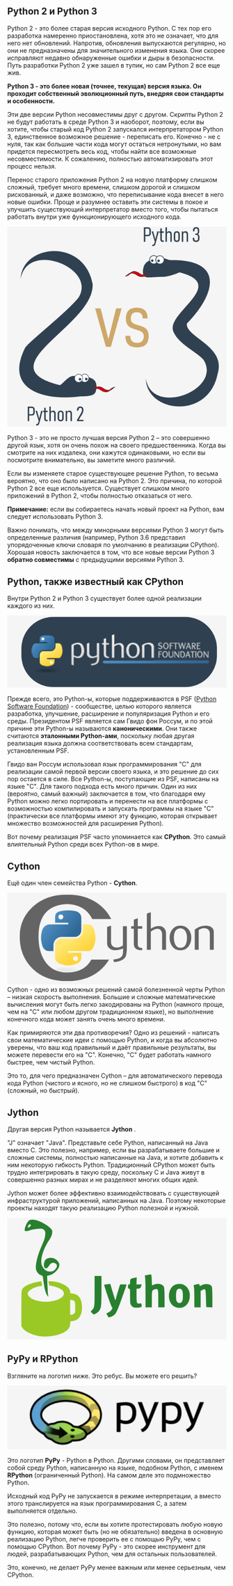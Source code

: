 ## Python 2 и Python 3

Python 2 - это более старая версия исходного Python. С тех пор его разработка намеренно приостановлена, хотя это не означает, что для него нет обновлений. Напротив, обновления выпускаются регулярно, но они не предназначены для значительного изменения языка. Они скорее исправляют недавно обнаруженные ошибки и дыры в безопасности. Путь разработки Python 2 уже зашел в тупик, но сам Python 2 все еще жив.

**Python 3 - это более новая (точнее, текущая) версия языка. Он проходит собственный эволюционный путь, внедряя свои стандарты и особенности.**

Эти две версии Python несовместимы друг с другом. Скрипты Python 2 не будут работать в среде Python 3 и наоборот, поэтому, если вы хотите, чтобы старый код Python 2 запускался интерпретатором Python 3, единственное возможное решение - переписать его. Конечно - не с нуля, так как большие части кода могут остаться нетронутыми, но вам придется пересмотреть весь код, чтобы найти все возможные несовместимости. К сожалению, полностью автоматизировать этот процесс нельзя.

Перенос старого приложения Python 2 на новую платформу слишком сложный, требует много времени, слишком дорогой и слишком рискованный, и даже возможно, что переписывание кода внесет в него новые ошибки. Проще и разумнее оставить эти системы в покое и улучшить существующий интерпретатор вместо того, чтобы пытаться работать внутри уже функционирующего исходного кода.

![Python 2 vs. Python 3 concept](./assets/9538f792069e7d28228c24ecc058fbff88c653b0.png) 

Python 3 - это не просто лучшая версия Python 2 – это совершенно другой язык, хотя он очень похож на своего предшественника. Когда вы смотрите на них издалека, они кажутся одинаковыми, но если вы посмотрите внимательно, вы заметите много различий.  
  
Если вы изменяете старое существующее решение Python, то весьма вероятно, что оно было написано на Python 2. Это причина, по которой Python 2 все еще используется. Существует слишком много приложений в Python 2, чтобы полностью отказаться от него.

**Примечание:** если вы собираетесь начать новый проект на Python, вам следует использовать Python 3.

Важно понимать, что между минорными версиями Python 3 могут быть определенные различия (например, Python 3.6 представил упорядоченные ключи словаря по умолчанию в реализации CPython).  Хорошая новость заключается в том, что все новые версии Python 3 **обратно совместимы** с предыдущими версиями Python 3.

## Python, также известный как CPython

Внутри Python 2 и Python 3 существует более одной реализации каждого из них.

![Python Software Foundation logo](./assets/c5fcf01b0078c8c99d004c969424bfae3acf67eb.png)

Прежде всего, это Python-ы, которые поддерживаются в PSF ([Python Software Foundation](https://www.python.org/psf-landing/)) - сообществе, целью которого является разработка, улучшение, расширение и популяризация Python и его среды. Президентом PSF является сам Гвидо фон Россум, и по этой причине эти Python-ы называются **каноническими**. Они также считаются **эталонными Python-ами**, поскольку любая другая реализация языка должна соответствовать всем стандартам, установленным PSF.

Гвидо ван Россум использовал язык программирования "C" для реализации самой первой версии своего языка, и это решение до сих пор остается в силе. Все Python-ы, поступающие из PSF, написаны на языке "C". Для такого подхода есть много причин. Один из них (вероятно, самый важный) заключается в том, что благодаря ему Python можно легко портировать и перенести на все платформы с возможностью компилировать и запускать программы на языке "C" (практически все платформы имеют эту функцию, которая открывает множество возможностей для расширения Python).

Вот почему реализация PSF часто упоминается как **CPython**. Это самый влиятельный Python среди всех Python-ов в мире.

## Cython

Ещё один член семейства Python - **Cython**.

![Cython logo](./assets/d0938abad33db7e330d86e72cd5ddcc75f711bc0.png) Cython - одно из возможных решений самой болезненной черты Python – низкая скорость выполнения. Большие и сложные математические вычисления могут быть легко закодированы на Python (намного проще, чем на "C" или любом другом традиционном языке), но выполнение конечного кода может занять очень много времени.

Как примиряются эти два противоречия? Одно из решений - написать свои математические идеи с помощью Python, и когда вы абсолютно уверены, что ваш код правильный и даёт правильные результаты, вы можете перевести его на "C". Конечно, "C" будет работать намного быстрее, чем чистый Python.

Это то, для чего предназначен Cython – для автоматического перевода кода Python (чистого и ясного, но не слишком быстрого) в код "C" (сложный, но быстрый).

## Jython

Другая версия Python называется **Jython** .

"J" означает "Java". Представьте себе Python, написанный на Java вместо C. Это полезно, например, если вы разрабатываете большие и сложные системы, полностью написанные на Java, и хотите добавить к ним некоторую гибкость Python. Традиционный CPython может быть трудно интегрировать в такую среду, поскольку C и Java живут в совершенно разных мирах и не разделяют многих общих идей.

Jython может более эффективно взаимодействовать с существующей инфраструктурой приложений, написанных на Java. Поэтому некоторые проекты находят такую реализацию Python полезной и нужной.

![Jython logo](./assets/da8dd2cf16c8acce7103da50df122d13c9fc787b.png)

## PyPy и RPython

Взгляните на логотип ниже. Это ребус. Вы можете его решить?

![PyPy logo](./assets/1bf7a3808081ce1f05a7f7e8d24b024ea904218a.png)

Это логотип **PyPy** - Python в Python. Другими словами, он представляет собой среду Python, написанную на языке, подобном Python, с именем **RPython** (ограниченный Python). На самом деле это подмножество Python.  
  
Исходный код PyPy не запускается в режиме интерпретации, а вместо этого транслируется на язык программирования C, а затем выполняется отдельно.

Это полезно, потому что, если вы хотите протестировать любую новую функцию, которая может быть (но не обязательно) введена в основную реализацию Python, легче проверить ее с помощью PyPy, чем с помощью CPython. Вот почему PyPy - это скорее инструмент для людей, разрабатывающих Python, чем для остальных пользователей.

Это, конечно, не делает PyPy менее важным или менее серьезным, чем CPython.